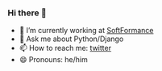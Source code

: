 ### Hi there 👋

- 🔭 I’m currently working at [SoftFormance](https://www.softformance.com/)
- 💬 Ask me about Python/Django
- 📫 How to reach me: [twitter](https://twitter.com/DmytroLitvinov)
- 😄 Pronouns: he/him
